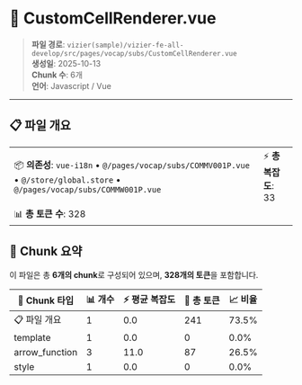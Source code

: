 # 📄 CustomCellRenderer.vue

> **파일 경로**: `vizier(sample)/vizier-fe-all-develop/src/pages/vocap/subs/CustomCellRenderer.vue`  
> **생성일**: 2025-10-13  
> **Chunk 수**: 6개  
> **언어**: Javascript / Vue
---





## 📋 파일 개요

| | |
|--|--|
| 📦 **의존성**: `vue-i18n` • `@/pages/vocap/subs/COMMV001P.vue` • `@/store/global.store` • `@/pages/vocap/subs/COMMW001P.vue` | ⚡ **총 복잡도**: 33 |
| 📊 **총 토큰 수**: 328 |  |






## 🧩 Chunk 요약

이 파일은 총 **6개의 chunk**로 구성되어 있으며, **328개의 토큰**을 포함합니다.

| 🧩 Chunk 타입 | 📊 개수 | ⚡ 평균 복잡도 | 📝 총 토큰 | 📈 비율 |
|---------------|--------|-------------|----------|--------|
| 📋 파일 개요 | 1 | 0.0 | 241 | 73.5% |
| template | 1 | 0.0 | 0 | 0.0% |
| arrow_function | 3 | 11.0 | 87 | 26.5% |
| style | 1 | 0.0 | 0 | 0.0% |

